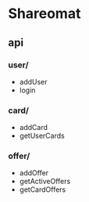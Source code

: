 # Shareomat

## api

### user/
* addUser
* login

### card/
* addCard
* getUserCards

### offer/
* addOffer
* getActiveOffers
* getCardOffers
